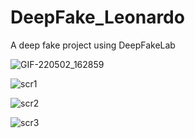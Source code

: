 # DeepFake_Leonardo
A deep fake project using DeepFakeLab

![GIF-220502_162859](https://user-images.githubusercontent.com/88105870/166254461-40d9bba2-d80f-4b34-ac8b-7f7fc596bf57.gif)

![scr1](https://user-images.githubusercontent.com/88105870/166254668-3e069364-e6fa-43e7-b8d5-b94763d0553d.jpg)

![scr2](https://user-images.githubusercontent.com/88105870/166254688-54088118-1c3f-4152-9ee7-ec0542c291e3.jpg)

![scr3](https://user-images.githubusercontent.com/88105870/166254723-bb2d403a-7a11-4e64-b149-db29eddcaef0.jpg)
